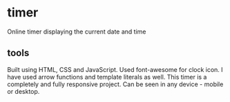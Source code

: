 # timer

Online timer displaying the current date and time

## tools

Built using HTML, CSS and JavaScript. Used font-awesome for clock icon. I have used arrow functions and template literals as well. This timer is a completely and fully responsive project. Can be seen in any device - mobile or desktop.
